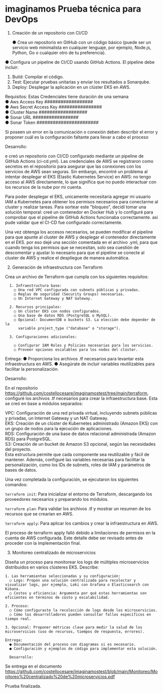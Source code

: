 # imaginamos Prueba técnica para DevOps

1. Creación de un repositorio con CI/CD
   
    ● Crea un repositorio en GitHub con un código básico (puede ser un servicio web
minimalista en cualquier lenguaje, por ejemplo, Node.js, Python, Go o cualquier
otro de tu preferencia).

● Configura un pipeline de CI/CD usando GitHub Actions. El pipeline debe incluir:

  1. Build: Compilar el código.
  2. Test: Ejecutar pruebas unitarias y enviar los resultados a Sonarqube.
  3. Deploy: Desplegar la aplicación en un clúster EKS en AWS.
  
  
  Requisitos:
    Estas Credenciales tiene duración de una semana <br>
            ● Aws Access Key ################## <br>
            ● Aws Secret Access Key  ################ <br>
            ● Cluster Name ################## <br>
            ● Sonar URL ################# <br>
            ● Sonar Token #######################
      
Si poseen un error en la comunicación o conexión deben describir el error y
proponer cuál es la configuración faltante para llevar a cabo el proceso

Desarrollo:

e creó un repositorio con CI/CD configurado mediante un pipeline de GitHub Actions (ci-cd.yml). Las credenciales de AWS se registraron como secretos en el repositorio para asegurar que las conexiones con los servicios de AWS sean seguras. Sin embargo, encontré un problema al intentar desplegar el EKS (Elastic Kubernetes Service) en AWS: no tengo acceso al AWS directamente, lo que significa que no puedo interactuar con los recursos de la nube por mi cuenta. <br>

Para poder desplegar el EKS, unicamente necesitaría agregar mi usuario IAM a Kubernetes para obtener los permisos necesarios para conectarme al cluster y realizar tareas. Para sortear este "bloqueo", decidí tomar una solución temporal: creé un contenedor en Docker Hub y lo configuré para comprobar que el pipeline de GitHub Actions funcionaba correctamente. asi pude validar que el CI-CD fue configurado correctamente.

Una vez obtenga los accesos necesarios, se pueden modificar el pipeline para que apunte al cluster de AWS y desplegar el contenedor directamente en el EKS. por eso dejé una sección comentada en el archivo .yml, para que cuando tenga los permisos que se necesitan, solo sea cuestión de descomentar y ajustar lo necesario para que el pipeline se conecte al cluster de AWS y realice el despliegue de manera automática.


2. Generación de infraestructura con Terraform
   
  Crea un archivo de Terraform que cumpla con los siguientes requisitos:
  
      1. Infraestructura base:
        ○ Una red VPC configurada con subnets públicas y privadas.
        ○ Reglas de seguridad (Security Groups) necesarias.
        ○ Un Internet Gateway y NAT Gateway.
        
      2. Recursos principales:
        ○ Un clúster EKS con nodos configurados.
        ○ Una base de datos RDS (PostgreSQL o MySQL).
        ○ Opcional: DocumentDB o buckets S3. La elección debe depender de la
          variable project_type ("database" o "storage").

      3. Configuraciones adicionales:

        ○ Configurar IAM Roles y Policies necesarias para los servicios.
        ○ Proveer opciones escalables para los nodos del clúster.
        
Entrega:
  ● Proporciona los archivos .tf necesarios para levantar esta infraestructura en
AWS.
  ● Asegúrate de incluir variables reutilizables para facilitar la personalización.


  Desarrollo: 


En el repositorio https://github.com/costellocesare/imaginamostest/tree/main/terraform, configuré los archivos .tf necesarios para crear la infraestructura base. Esta se creó en base a módulos separados:

VPC: Configuración de una red privada virtual, incluyendo subnets públicas y privadas, un Internet Gateway y un NAT Gateway. <br>
EKS: Creación de un clúster de Kubernetes administrado (Amazon EKS) con un grupo de nodos para la ejecución de aplicaciones. <br>
RDS: Configuración de una base de datos relacional administrada (Amazon RDS) para PostgreSQL. <br>
S3: Creación de un bucket de Amazon S3 opcional, según las necesidades del proyecto. <br>
Esta estructura permite que cada componente sea reutilizable y fácil de mantener. Además, configuré las variables necesarias para facilitar la personalización, como los IDs de subnets, roles de IAM y parámetros de bases de datos.

Una vez completada la configuración, se ejecutaron los siguientes comandos:


`terraform init`: Para inicializar el entorno de Terraform, descargando los proveedores necesarios y preparando los módulos. <br>

`terraform plan`: Para validar los archivos .tf y mostrar un resumen de los recursos que se crearían en AWS. <br>

`terraform apply`: Para aplicar los cambios y crear la infraestructura en AWS. <br>

El proceso de terraform apply falló debido a limitaciones de permisos en la cuenta de AWS configurada. Este detalle debe ser revisado antes de proceder con la implementación final.

3. Monitoreo centralizado de microservicios
   
  Diseña un proceso para monitorear los logs de múltiples microservicios distribuidos en varios clústeres EKS. Describe:
  
    1. Las herramientas seleccionadas y su configuración:
      ○ Logs: Propón una solución centralizada para recolectar y visualizar logs, por ejemplo, Loki con Grafana o Elasticsearch con Kibana.
      ○ Costos y eficiencia: Argumenta por qué estas herramientas son eficientes en términos de costo y escalabilidad.

    2. Proceso:
      ○ Cómo configuraste la recolección de logs desde los microservicios.
      ○ Cómo los desarrolladores pueden consultar fallos específicos en tiempo real.

    3. Opcional: Proponer métricas clave para medir la salud de los microservicios (uso de recursos, tiempos de respuesta, errores).

    Entrega:
      ● Documentación del proceso con diagramas si es necesario.
      ● Configuración y ejemplos de código para implementar esta solución.

      Desarrollo: 
Se entrega en el documento https://github.com/costellocesare/imaginamostest/blob/main/Monitoreo/Monitoreo%20centralizado%20de%20microservicios.pdf


Prueba finalizada.
